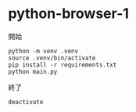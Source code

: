 # python-browser-1

開始
```
python -m venv .venv
source .venv/bin/activate
pip install -r requirements.txt
python main.py
```


終了
```
deactivate
```
